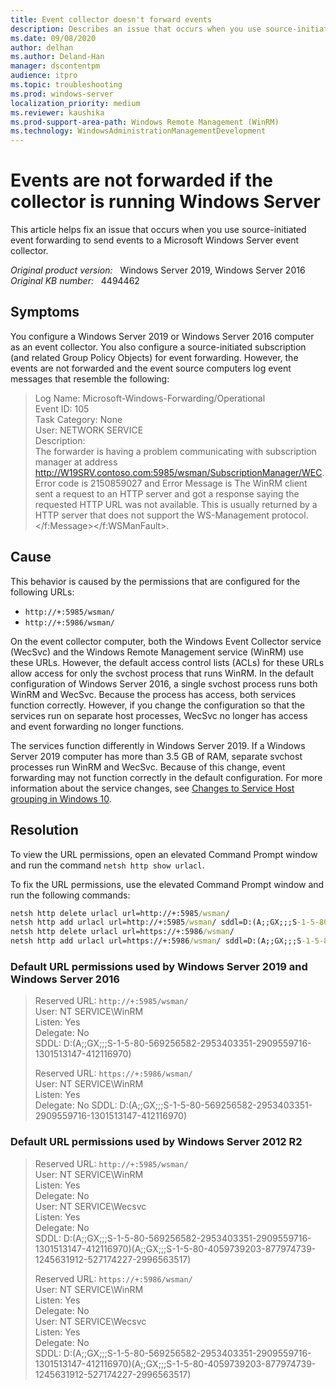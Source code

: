 ```yaml
---
title: Event collector doesn't forward events
description: Describes an issue that occurs when you use source-initiated event forwarding to send events to a Windows Server event collector.
ms.date: 09/08/2020
author: delhan
ms.author: Deland-Han
manager: dscontentpm
audience: itpro
ms.topic: troubleshooting
ms.prod: windows-server
localization_priority: medium
ms.reviewer: kaushika
ms.prod-support-area-path: Windows Remote Management (WinRM)
ms.technology: WindowsAdministrationManagementDevelopment
---
```

# Events are not forwarded if the collector is running Windows Server

This article helps fix an issue that occurs when you use source-initiated event forwarding to send events to a Microsoft Windows Server event collector.

_Original product version:_ &nbsp; Windows Server 2019, Windows Server 2016  
_Original KB number:_ &nbsp; 4494462

## Symptoms

You configure a Windows Server 2019 or Windows Server 2016 computer as an event collector. You also configure a source-initiated subscription (and related Group Policy Objects) for event forwarding. However, the events are not forwarded and the event source computers log event messages that resemble the following:

> Log Name: Microsoft-Windows-Forwarding/Operational  
> Event ID: 105  
> Task Category: None  
> User: NETWORK SERVICE  
> Description:  
> The forwarder is having a problem communicating with subscription manager at address http://W19SRV.contoso.com:5985/wsman/SubscriptionManager/WEC. Error code is 2150859027 and Error Message is The WinRM client sent a request to an HTTP server and got a response saying the requested HTTP URL was not available. This is usually returned by a HTTP server that does not support the WS-Management protocol. </f:Message></f:WSManFault>.

## Cause

This behavior is caused by the permissions that are configured for the following URLs:

- `http://+:5985/wsman/`
- `http://+:5986/wsman/`

On the event collector computer, both the Windows Event Collector service (WecSvc) and the Windows Remote Management service (WinRM) use these URLs. However, the default access control lists (ACLs) for these URLs allow access for only the svchost process that runs WinRM.
In the default configuration of Windows Server 2016, a single svchost process runs both WinRM and WecSvc. Because the process has access, both services function correctly. However, if you change the configuration so that the services run on separate host processes, WecSvc no longer has access and event forwarding no longer functions.

The services function differently in Windows Server 2019. If a Windows Server 2019 computer has more than 3.5 GB of RAM, separate svchost processes run WinRM and WecSvc. Because of this change, event forwarding may not function correctly in the default configuration. For more information about the service changes, see [Changes to Service Host grouping in Windows 10](/windows/application-management/svchost-service-refactoring).

## Resolution

To view the URL permissions, open an elevated Command Prompt window and run the command `netsh http show urlacl`.  

To fix the URL permissions, use the elevated Command Prompt window and run the following commands:

```cmd
netsh http delete urlacl url=http://+:5985/wsman/
netsh http add urlacl url=http://+:5985/wsman/ sddl=D:(A;;GX;;;S-1-5-80-569256582-2953403351-2909559716-1301513147-412116970)(A;;GX;;;S-1-5-80-4059739203-877974739-1245631912-527174227-2996563517)
netsh http delete urlacl url=https://+:5986/wsman/
netsh http add urlacl url=https://+:5986/wsman/ sddl=D:(A;;GX;;;S-1-5-80-569256582-2953403351-2909559716-1301513147-412116970)(A;;GX;;;S-1-5-80-4059739203-877974739-1245631912-527174227-2996563517)  
```

### Default URL permissions used by Windows Server 2019 and Windows Server 2016

> Reserved URL: `http://+:5985/wsman/`  
> User: NT SERVICE\WinRM  
> Listen: Yes  
‎Delegate: No  
SDDL: D:(A;;GX;;;S-1-5-80-569256582-2953403351-2909559716-1301513147-412116970)
>
> Reserved URL: `https://+:5986/wsman/`  
> User: NT SERVICE\WinRM  
> Listen: Yes  
> Delegate: No SDDL: D:(A;;GX;;;S-1-5-80-569256582-2953403351-2909559716-1301513147-412116970)

### Default URL permissions used by Windows Server 2012 R2

> Reserved URL: `http://+:5985/wsman/`  
‎User: NT SERVICE\WinRM  
‎Listen: Yes  
‎Delegate: No  
User: NT SERVICE\Wecsvc  
‎Listen: Yes  
Delegate: No  
SDDL: D:(A;;GX;;;S-1-5-80-569256582-2953403351-2909559716-1301513147-412116970)(A;;GX;;;S-1-5-80-4059739203-877974739-1245631912-527174227-2996563517)  
>
> Reserved URL: `https://+:5986/wsman/`  
User: NT SERVICE\WinRM  
Listen: Yes  
Delegate: No  
User: NT SERVICE\Wecsvc  
Listen: Yes  
Delegate: No  
SDDL: D:(A;;GX;;;S-1-5-80-569256582-2953403351-2909559716-1301513147-412116970)(A;;GX;;;S-1-5-80-4059739203-877974739-1245631912-527174227-2996563517)
